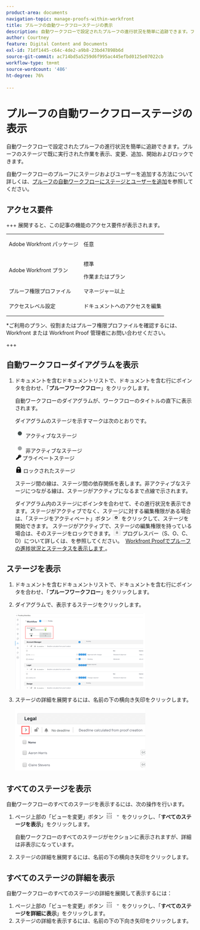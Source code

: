 ```yaml
---
product-area: documents
navigation-topic: manage-proofs-within-workfront
title: プルーフの自動ワークフローステージの表示
description: 自動ワークフローで設定されたプルーフの進行状況を簡単に追跡できます。プルーフのステージで既に実行された作業を表示、変更、追加、開始およびロックできます。
author: Courtney
feature: Digital Content and Documents
exl-id: 71df1445-c64c-4de2-a9b8-23bd47898b6d
source-git-commit: ac714bd5a5259d6f995ac445efbd0125e07022cb
workflow-type: tm+mt
source-wordcount: '486'
ht-degree: 76%

---
```


# プルーフの自動ワークフローステージの表示

自動ワークフローで設定されたプルーフの進行状況を簡単に追跡できます。プルーフのステージで既に実行された作業を表示、変更、追加、開始およびロックできます。

自動ワークフローのプルーフにステージおよびユーザーを追加する方法について詳しくは、[プルーフの自動ワークフローにステージとユーザーを追加](../../../review-and-approve-work/proofing/managing-proofs-within-workfront/add-stages-users-to-automated-workflow-proof.md)を参照してください。

## アクセス要件

+++ 展開すると、この記事の機能のアクセス要件が表示されます。

<table style="table-layout:auto"> 
 <col> 
 <col> 
 <tbody> 
  <tr> 
   <td role="rowheader">Adobe Workfront パッケージ</td> 
   <td>
   <p>任意</p>
   </td> 
  </tr> 
  <tr> 
   <td role="rowheader">Adobe Workfront プラン</td> 
   <td>
   <p>標準</p >
   <p>作業またはプラン</p>
   </td> 
  </tr> 
  <tr> 
   <td role="rowheader">プルーフ権限プロファイル </td> 
   <td>マネージャー以上</td> 
  </tr> 
  <tr> 
   <td role="rowheader">アクセスレベル設定</td> 
   <td> <p>ドキュメントへのアクセスを編集</p></td> 
  </tr> 
 </tbody> 
</table>

&#42;ご利用のプラン、役割またはプルーフ権限プロファイルを確認するには、Workfront または Workfront Proof 管理者にお問い合わせください。

+++

## 自動ワークフローダイアグラムを表示

1. ドキュメントを含むドキュメントリストで、ドキュメントを含む行にポインタを合わせ、「**プルーフワークフロー**」をクリックします。

   自動ワークフローのダイアグラムが、ワークフローのタイトルの直下に表示されます。

   ダイアグラムのステージを示すマークは次のとおりです。

   ![dot.png](assets/dot.png) アクティブなステージ

   ![gray_dot.png](assets/grey-dot.png) 非アクティブなステージ\
   ![sbw-key-icon.png](assets/sbw-key-icon.png) プライベートステージ

   ![sbw-padlock-icon.png](assets/sbw-padlock-icon.png) ロックされたステージ

   ステージ間の線は、ステージ間の依存関係を表します。非アクティブなステージにつながる線は、ステージがアクティブになるまで点線で示されます。

   ダイアグラム内のステージにポインタを合わせて、その進行状況を表示できます。ステージがアクティブでなく、ステージに対する編集権限がある場合は、「ステージをアクティベート」ボタン ![ ステージをアクティベート ](assets/activate-stage-btn.png) をクリックして、ステージを開始できます。 ステージがアクティブで、ステージの編集権限を持っている場合は、そのステージをロックできます。![ ステージをロック ](assets/lock-stage-btn.png) プログレスバー（S、O、C、D）について詳しくは、を参照してください。  [Workfront Proofでプルーフの進捗状況とステータスを表示します ](../../../workfront-proof/wp-work-proofsfiles/manage-your-work/view-progress-and-status-of-proof.md)。

## ステージを表示

1. ドキュメントを含むドキュメントリストで、ドキュメントを含む行にポインタを合わせ、「**プルーフワークフロー**」をクリックします。
1. ダイアグラムで、表示するステージをクリックします。

   ![ ステージ図を表示 ](assets/view-stage-diagram-350x204.png)

1. ステージの詳細を展開するには、名前の下の横向き矢印をクリックします。

   ![ ステージの詳細 ](assets/stage-details-caret-350x167.png)

## すべてのステージを表示

自動ワークフローのすべてのステージを表示するには、次の操作を行います。

1. ページ上部の「ビューを変更」ボタン ![ ビューを変更 ](assets/change-view-btn.png) をクリックし、「**すべてのステージを表示**」をクリックします。

   自動ワークフローのすべてのステージがセクションに表示されますが、詳細は非表示になっています。

1. ステージの詳細を展開するには、名前の下の横向き矢印をクリックします。

## すべてのステージの詳細を表示

自動ワークフローのすべてのステージの詳細を展開して表示するには：

1. ページ上部の「ビューを変更」ボタン ![ ビューを変更 ](assets/change-view-btn.png) をクリックし、「**すべてのステージを詳細に表示**」をクリックします。
1. ステージの詳細を表示するには、名前の下の下向き矢印をクリックします。
